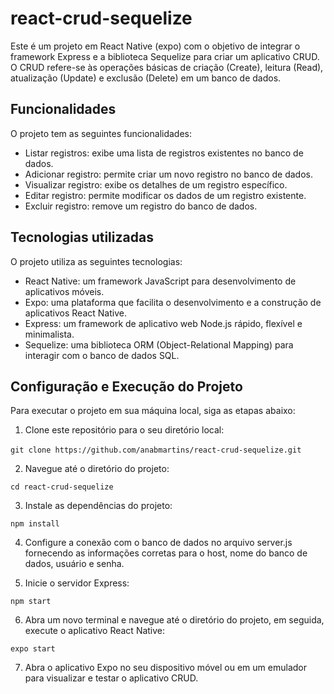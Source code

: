 # react-crud-sequelize
Este é um projeto em React Native (expo) com o objetivo de integrar o framework Express e a biblioteca Sequelize para criar um aplicativo CRUD. O CRUD refere-se às operações básicas de criação (Create), leitura (Read), atualização (Update) e exclusão (Delete) em um banco de dados.

## Funcionalidades
O projeto tem as seguintes funcionalidades:
- Listar registros: exibe uma lista de registros existentes no banco de dados.
- Adicionar registro: permite criar um novo registro no banco de dados.
- Visualizar registro: exibe os detalhes de um registro específico.
- Editar registro: permite modificar os dados de um registro existente.
- Excluir registro: remove um registro do banco de dados.

## Tecnologias utilizadas

O projeto utiliza as seguintes tecnologias:

-  React Native: um framework JavaScript para desenvolvimento de aplicativos móveis.
-  Expo: uma plataforma que facilita o desenvolvimento e a construção de aplicativos React Native.
-  Express: um framework de aplicativo web Node.js rápido, flexível e minimalista.
-  Sequelize: uma biblioteca ORM (Object-Relational Mapping) para interagir com o banco de dados SQL.

## Configuração e Execução do Projeto

Para executar o projeto em sua máquina local, siga as etapas abaixo:

1. Clone este repositório para o seu diretório local:

​```git clone https://github.com/anabmartins/react-crud-sequelize.git```

2. Navegue até o diretório do projeto:

```cd react-crud-sequelize```

3. Instale as dependências do projeto:

```npm install```

4. Configure a conexão com o banco de dados no arquivo server.js fornecendo as informações corretas para o host, nome do banco de dados, usuário e senha.

5. Inicie o servidor Express:

```npm start```

6. Abra um novo terminal e navegue até o diretório do projeto, em seguida, execute o aplicativo React Native:

```expo start```

7. Abra o aplicativo Expo no seu dispositivo móvel ou em um emulador para visualizar e testar o aplicativo CRUD.
